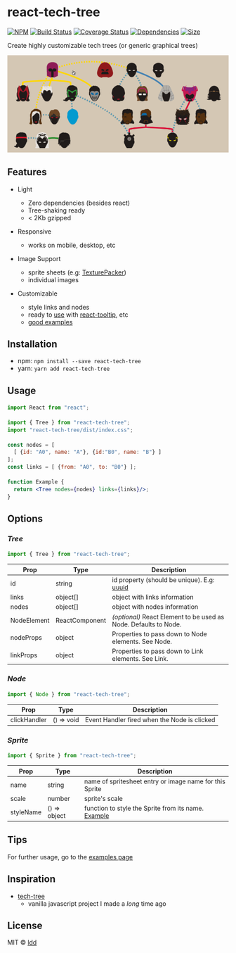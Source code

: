 # react-tech-tree

[![NPM](https://img.shields.io/npm/v/react-tech-tree.svg)](https://www.npmjs.com/package/react-tech-tree)
[![Build Status](https://travis-ci.com/ldd/react-tech-tree.png?branch=master)](https://travis-ci.com/ldd/react-tech-tree)
[![Coverage Status](https://coveralls.io/repos/github/ldd/react-tech-tree/badge.svg?branch=master)](https://coveralls.io/github/ldd/react-tech-tree?branch=add-tests)
[![Dependencies](https://david-dm.org/ldd/react-tech-tree.svg)](https://david-dm.org/ldd/react-tech-tree)
[![Size](https://badgen.net/bundlephobia/minzip/react-tech-tree)](https://bundlephobia.com/result?p=react-tech-tree@0.5.1)

Create highly customizable tech trees (or generic graphical trees)

![superheroes tree](https://raw.githubusercontent.com/ldd/react-tech-tree/master/example/public/gifs/x_men.gif)

## Features

- Light
  - Zero dependencies (besides react)
  - Tree-shaking ready
  - < 2Kb gzipped
- Responsive
  - works on mobile, desktop, etc
- Image Support
  - sprite sheets (e.g: [TexturePacker](https://www.codeandweb.com/texturepacker))
  - individual images
- Customizable

  - style links and nodes
  - ready to [use](https://github.com/ldd/react-tech-tree/tree/master/example/src/trees/text_tooltip/index.js) with [react-tooltip](https://github.com/wwayne/react-tooltip), etc
  - [good examples](https://github.com/ldd/react-tech-tree/tree/master/example/src/trees)

## Installation

- npm: `npm install --save react-tech-tree`
- yarn: `yarn add react-tech-tree`

## Usage

```jsx
import React from "react";

import { Tree } from "react-tech-tree";
import "react-tech-tree/dist/index.css";

const nodes = [
  [ {id: "A0", name: "A"}, {id:"B0", name: "B"} ]
];
const links = [ {from: "A0", to: "B0"} ];

function Example {
  return <Tree nodes={nodes} links={links}/>;
}
```

## Options

### _Tree_

```js
import { Tree } from "react-tech-tree";
```

| Prop        | Type           | Description                                                                  |
| ----------- | -------------- | ---------------------------------------------------------------------------- |
| id          | string         | id property (should be unique). E.g: [uuuid](https://github.com/uuidjs/uuid) |
| links       | object[]       | object with links information                                                |
| nodes       | object[]       | object with nodes information                                                |
| NodeElement | ReactComponent | _(optional)_ React Element to be used as Node. Defaults to Node.             |
| nodeProps   | object         | Properties to pass down to Node elements. See Node.                          |
| linkProps   | object         | Properties to pass down to Link elements. See Link.                          |

### _Node_

```js
import { Node } from "react-tech-tree";
```

| Prop         | Type       | Description                                  |
| ------------ | ---------- | -------------------------------------------- |
| clickHandler | () => void | Event Handler fired when the Node is clicked |

### _Sprite_

```js
import { Sprite } from "react-tech-tree";
```

| Prop      | Type         | Description                                                                                                                                        |
| --------- | ------------ | -------------------------------------------------------------------------------------------------------------------------------------------------- |
| name      | string       | name of spritesheet entry or image name for this Sprite                                                                                            |
| scale     | number       | sprite's scale                                                                                                                                     |
| styleName | () => object | function to style the Sprite from its name. [Example](https://github.com/ldd/react-tech-tree/blob/master/example/src/trees/superhero/index.js#L18) |

## Tips

For further usage, go to the [examples page](https://github.com/ldd/react-tech-tree/tree/master/example/src/trees)

## Inspiration

- [tech-tree](https://github.com/ldd/tech-tree-js)
  - vanilla javascript project I made a _long_ time ago

## License

MIT © [ldd](https://github.com/ldd)
